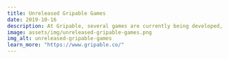 ```yaml
---
title: Unreleased Gripable Games
date: 2019-10-16
description: At Gripable, several games are currently being developed, both 2D and 3D and both single and multiplayer. The goal of Gripable games is to help hand and cognitive rehabilitation by making it more fun and engaging! Games at Gripable are made in Unity and C#.
image: assets/img/unreleased-gripable-games.png
img_alt: unreleased-gripable-games
learn_more: "https://www.gripable.co/"
---
```

